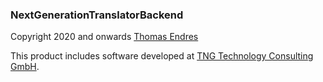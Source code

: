 ### NextGenerationTranslatorBackend

Copyright 2020 and onwards
[Thomas Endres](mailto:thomas.endres@tngtech.com)

This product includes software developed at
[TNG Technology Consulting GmbH](https://www.tngtech.com/).